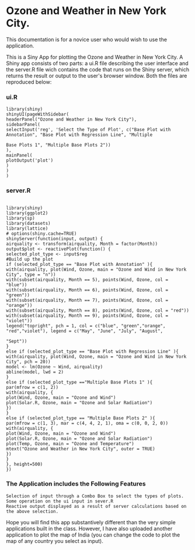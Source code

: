 
<h1>Ozone and Weather in New York City.</h1>

This documentation is for a novice user who would wish to use the application.

This is a Siny App for plotting the Ozone and Weather in New York City. A Shiny app consists of two parts: a ui.R file 
describing the user interface and the server.R file wich contains the code that runs on the Shiny server, which returns the result or output to the user's browser window. Both the files are reproduced below:

<h3>ui.R</h3>

```{r echo=FALSE, result=hide}
library(shiny)
shinyUI(pageWithSidebar(
headerPanel("Ozone and Weather in New York City"),
sidebarPanel(
selectInput('reg', 'Select the Type of Plot', c("Base Plot with Annotation", "Base Plot with Regression Line", "Multiple 

Base Plots 1", "Multiple Base Plots 2"))
),
mainPanel(
plotOutput('plot')
)
)
)
```

<h3>server.R</h3>

```{r}

library(shiny)
library(ggplot2)
library(sp)
library(datasets)
library(lattice)
# options(shiny.cache=TRUE)
shinyServer(function(input, output) {
airquality <- transform(airquality, Month = factor(Month))
output$plot <- reactivePlot(function() {
selected_plot_type <- input$reg
#Build up the plot
if (selected_plot_type == "Base Plot with Annotation" ){
with(airquality, plot(Wind, Ozone, main = "Ozone and Wind in New York City", type = "n"))
with(subset(airquality, Month == 5), points(Wind, Ozone, col = "blue"))
with(subset(airquality, Month == 6), points(Wind, Ozone, col = "green"))
with(subset(airquality, Month == 7), points(Wind, Ozone, col = "orange"))
with(subset(airquality, Month == 8), points(Wind, Ozone, col = "red"))
with(subset(airquality, Month == 9), points(Wind, Ozone, col = "violet"))
legend("topright", pch = 1, col = c("blue", "green","orange", "red","violet"), legend = c("May", "June", "July", "August", 

"Sept"))
}
else if (selected_plot_type == "Base Plot with Regression Line" ){
with(airquality, plot(Wind, Ozone, main = "Ozone and Wind in New York City", pch = 20))
model <- lm(Ozone ~ Wind, airquality)
abline(model, lwd = 2)
}
else if (selected_plot_type =="Multiple Base Plots 1" ){
par(mfrow = c(1, 2))
with(airquality, {
plot(Wind, Ozone, main = "Ozone and Wind")
plot(Solar.R, Ozone, main = "Ozone and Solar Radiation")
})
}
else if (selected_plot_type == "Multiple Base Plots 2" ){
par(mfrow = c(1, 3), mar = c(4, 4, 2, 1), oma = c(0, 0, 2, 0))
with(airquality, {
plot(Wind, Ozone, main = "Ozone and Wind")
plot(Solar.R, Ozone, main = "Ozone and Solar Radiation")
plot(Temp, Ozone, main = "Ozone and Temperature")
mtext("Ozone and Weather in New York City", outer = TRUE)
})
}
}, height=500)
})
```

<h3>The Application includes the Following Features</h3>

    Selection of input through a Combo Box to select the types of plots.    Some operation on the ui input in sever.R
    Reactive output displayed as a result of server calculations based on the above selection.
  
   
Hope you will find this app substantively different than the very simple applications built in the class. However, I have also uploaded another application to plot the map of India (you can change the code to plot the map of any country you select as input).
